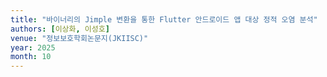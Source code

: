 ```yaml
---
title: "바이너리의 Jimple 변환을 통한 Flutter 안드로이드 앱 대상 정적 오염 분석"
authors: [이상화, 이성호]
venue: "정보보호학회논문지(JKIISC)"
year: 2025
month: 10
---
```

